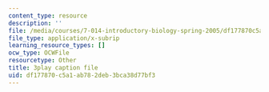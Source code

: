 ```yaml
---
content_type: resource
description: ''
file: /media/courses/7-014-introductory-biology-spring-2005/df177870c5a1ab782deb3bca38d77bf3_mJhgkUWLtX8.srt
file_type: application/x-subrip
learning_resource_types: []
ocw_type: OCWFile
resourcetype: Other
title: 3play caption file
uid: df177870-c5a1-ab78-2deb-3bca38d77bf3
---
```

